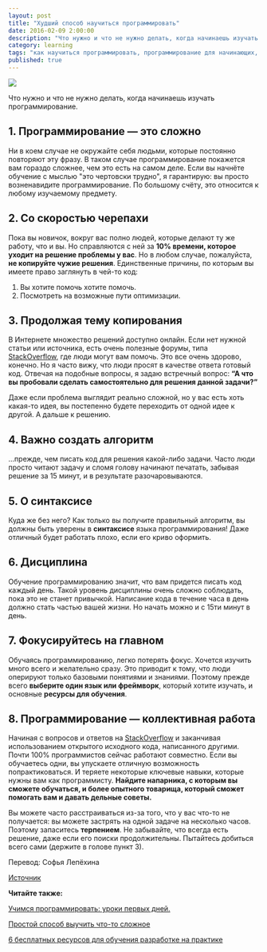 ```yaml
---
layout: post
title: "Худший способ научиться программировать"
date: 2016-02-09 2:00:00
description: "Что нужно и что не нужно делать, когда начинаешь изучать программирование."
category: learning
tags: "как научиться программировать, программирование для начинающих, бесплатно, самостоятельно, изучение программирования советы, программирование статья"
published: true
---
```


<img src="http://theasder.github.io/img/workspace05.jpg" class="img-responsive" /><br />

Что нужно и что не нужно делать, когда начинаешь изучать программирование.

<!-- more -->

## 1. Программирование &mdash; это сложно

Ни в коем случае не окружайте себя людьми, которые постоянно повторяют эту фразу. В таком случае программирование покажется вам гораздо сложнее, чем это есть на самом деле. Если вы начнёте обучение с мыслью "это чертовски трудно", я гарантирую: вы просто возненавидите программирование. По большому счёту, это относится к любому изучаемому предмету.

## 2. Со скоростью черепахи

Пока вы новичок, вокруг вас полно людей, которые делают ту же работу, что и вы. Но справляются с ней за **10% времени, которое уходит на решение проблемы у вас**. Но в любом случае, пожалуйста, **не копируйте чужие решения**. Единственные причины, по которым вы имеете право заглянуть в чей-то код:

1. Вы хотите помочь хотите помочь. 
2. Посмотреть на возможные пути оптимизации.

## 3. Продолжая тему копирования

В Интернете множество решений доступно онлайн. Если нет нужной статьи или источника, есть очень полезные форумы, типа [StackOverflow](http://stackoverflow.com/), где люди могут вам помочь. Это все очень здорово, конечно. Но я часто вижу, что люди просят в качестве ответа готовый код. Отвечая на подобные вопросы,  я задаю встречный вопрос: **“А что вы пробовали сделать самостоятельно для решения данной задачи?”**

Даже если проблема выглядит реально сложной, но у вас есть хоть какая-то идея, вы постепенно будете переходить от одной идее к другой. А дальше к решению.

## 4. Важно создать алгоритм
…прежде, чем писать код для решения какой-либо задачи. Часто люди просто читают задачу и сломя голову начинают печатать, забывая решение за 15 минут, и в результате разочаровываются.

## 5. О синтаксисе 
Куда же без него? Как только вы получите правильный алгоритм, вы должны быть уверены в **синтаксисе** языка программирования! Даже отличный будет работать плохо, если его криво оформить.

## 6. Дисциплина 
Обучение программированию значит, что вам придется писать код каждый день. Такой уровень дисциплины очень сложно соблюдать, пока это не станет привычкой. Написание кода в течение часа в день должно стать частью вашей жизни. Но начать можно и с 15ти минут в день.

## 7.  Фокусируйтесь на главном
Обучаясь программированию, легко потерять фокус. Хочется изучить много всего и желательно сразу. Это приводит к тому, что люди оперируют только базовыми понятиями и знаниями. Поэтому прежде всего **выберите один язык или фреймворк**, который хотите изучать, и основные **ресурсы для обучения**.

## 8. Программирование &mdash; коллективная работа
Начиная с вопросов и ответов на [StackOverflow](http://stackoverflow.com/) и заканчивая использованием открытого исходного  кода, написанного другими. Почти 100% программистов сейчас работают совместно. Если вы обучаетесь одни, вы упускаете отличную возможность попрактиковаться. И теряете некоторые ключевые навыки, которые нужны вам как программисту. **Найдите напарника, с которым вы сможете обучаться, и более опытного товарища, который сможет помогать вам и давать дельные советы.**

Вы можете часто расстраиваться из-за того, что у вас что-то не получается: вы можете застрять на одной задаче на несколько часов. Поэтому запаситесь **терпением**. Не забывайте, что всегда есть решение, даже если его поиски продолжительны. Пытайтесь добиться всего сами (держите в голове пункт 3).

Перевод: Софья Лепёхина

[Источник](https://www.quora.com/Whats-the-worst-way-to-learn-programming)

**Читайте также:**

[Учимся программировать: уроки первых дней.](http://theasder.github.io/learning/2016/01/19/learning-to-code-lessons-from-my-early-days.html)

[Простой способ выучить что-то сложное](http://theasder.github.io/learning/2016/01/30/the-easy-way-to-learn-hard-stuff.html)

[6 бесплатных ресурсов для обучения разработке на практике](http://theasder.github.io/learning/2016/01/25/6-online-resources-for-learning-programming.html)
